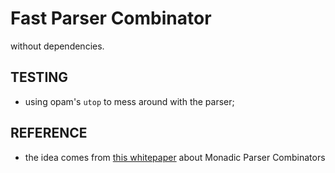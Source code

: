 # Fast Parser Combinator

without dependencies.

## TESTING

- using opam's ``utop`` to mess around with the parser;

## REFERENCE

- the idea comes from [this whitepaper](https://www.cs.nott.ac.uk/~pszgmh/monparsing.pdf) about Monadic Parser Combinators
